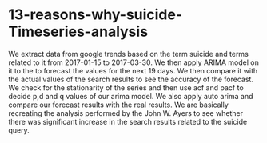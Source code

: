 # 13-reasons-why-suicide-Timeseries-analysis
We extract data from google trends based on the term suicide and terms related to it from 2017-01-15 to 2017-03-30. We then apply ARIMA model on it to the to forecast the values for the next 19 days. We then compare it with the actual values of the search results to see the accuracy of the forecast. We check for the stationarity of the series and then use acf and pacf to decide p,d and q values of our arima model. We also apply auto arima and compare our forecast results with the real results. We are basically recreating the analysis performed by the John W. Ayers to see whether there was significant increase in the search results related to the suicide query.
